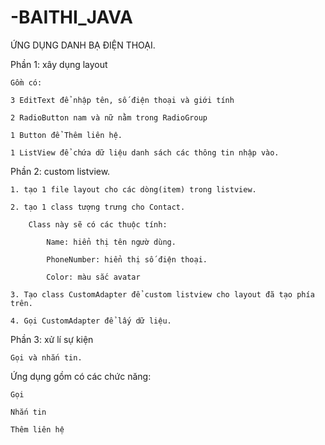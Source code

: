 # -BAITHI_JAVA
ỨNG DỤNG DANH BẠ ĐIỆN THOẠI.

Phần 1: xây dụng layout

	Gồm có:
	
	3 EditText để nhập tên, số điện thoại và giới tính
		
	2 RadioButton nam và nữ nằm trong RadioGroup
	
	1 Button để Thêm liên hệ.
		
	1 ListView để chứa dữ liệu danh sách các thông tin nhập vào.
		
Phần 2: custom listview.

	1. tạo 1 file layout cho các dòng(item) trong listview.
	
	2. tạo 1 class tượng trưng cho Contact.
	
		Class này sẽ có các thuộc tính: 
		
			Name: hiển thị tên ngườ dùng.
			
			PhoneNumber: hiển thị số điện thoại.
			
			Color: màu sắc avatar
			
	3. Tạo class CustomAdapter để custom listview cho layout đã tạo phía trên.
	
	4. Gọi CustomAdapter để lấy dữ liệu.
	
Phần 3: xử lí sự kiện

	Gọi và nhắn tin.
	
Ứng dụng gồm có các chức năng:

	Gọi
	
	Nhắn tin
	
	Thêm liên hệ
	

	
